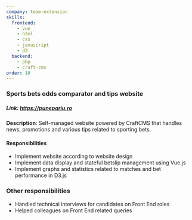 ```yaml
---
company: team-extension
skills:
  frontend:
    - vue
    - html
    - css
    - javascript
    - d3
  backend:
    - php
    - craft-cms
order: 10
---
```


### Sports bets odds comparator and tips website

##### Link: https://punepariu.ro

**Description**: Self-managed website powered by CraftCMS that handles news, promotions and various tips related to sporting bets.

#### Responsibilities
- Implement website according to website design
- Implement data display and stateful betslip management using Vue.js
- Implement graphs and statistics related to matches and bet performance in D3.js


### Other responsibilities
- Handled technical interviews for candidates on Front End roles
- Helped colleagues on Front End related queries